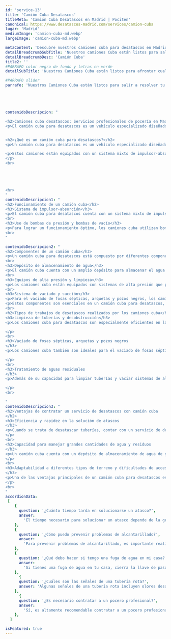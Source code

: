 ```yaml
---
id: 'service-13'
title: 'Camión Cuba Desatascos'
titleMeta: 'Camión Cuba Desatascos en Madrid | Pociten'
canonical: https://www.desatascos-madrid.com/services/camion-cuba
lugar: 'Madrid'
mediumImage: 'camion-cuba-md.webp'
largeImage: 'camion-cuba-md.webp'

metaContent: 'Descubre nuestros camiones cuba para desatascos en Madrid. Confía en nuestra flota, experiencia y tecnología avanzada ¡Contáctanos ahora!☎️​ 647 376 782'
detailBreadcrumbSubTitle: 'Nuestros camiones Cuba están listos para salir a resolver tu problema en cuanto nos llames. ofrecemos el mejor servicio con la mayor calidad del mercado unida con la última tenología.'
detailBreadcrumbDesc: 'Camión Cuba'
title2: ''
#PARRAFO color negro de fondo y letras en verde
detailSubTitle: 'Nuestros Camiones Cuba están listos para afrontar cualquier tipo de desatasco'

#PARRAFO slider
parrafo: 'Nuestros Camiones Cuba están listos para salir a resolver tu problema en cuanto nos llames. ofrecemos el mejor servicio con la mayor calidad del mercado unida con la última tenología.'





contenidoDescripcion: "

<h2>Camiones cuba desatascos: Servicios profesionales de pocería en Madrid, Guadalajara y Toledo</h2>
<p>El camión cuba para desatascos es un vehículo especializado diseñado para limpiar tuberías, fosas sépticas y arquetas. Gracias a su sistema de impulsor-absorción, puede desobstruir y vaciar distintas instalaciones. Con componentes como el depósito de agua, bombas de presión y succión, ofrece eficiencia y rapidez en la solución de atascos. Adaptado a diferentes terrenos y accesos difíciles, es una opción confiable y económica. En Madrid, Guadalajara y Toledo, nuestros servicios profesionales de <a href='https://www.desatascos-madrid-com'>desatascos</a> con camión cuba garantizan alta calidad y experiencia en el sector de la pocería. Importante también la inspección de tuberías con cámara TV para evitar inundaciones.</p>


<h2>¿Qué es un camión cuba para desatascos?</h2>
<p>Un camión cuba para desatascos es un vehículo especializado diseñado específicamente para llevar a cabo trabajos de limpieza y desobstrucción de tuberías, así como el vaciado de fosas sépticas, arquetas y pozos negros. Se trata de una herramienta imprescindible en el sector de la pocería y desatascos, ya que su diseño y funcionamiento permiten abordar con eficacia y rapidez los problemas relacionados con atascos y acumulación de residuos.</p>

<p>Estos camiones están equipados con un sistema mixto de impulsor-absorción, que les permite limpiar las tuberías mediante el impulso de agua a alta presión, y también vaciar y succionar los residuos y aguas fecales acumulados en las fosas sépticas, arquetas y pozos negros. Gracias a su potencia y capacidad de almacenamiento, los camiones cuba son capaces de manejar grandes cantidades de agua y residuos, ofreciendo una solución eficiente y segura para los problemas de desatascos y mantenimiento de redes de saneamiento.
</p>
<br>





<hr>
"
contenidoDescripcion1: "
<h2>Funcionamiento de un camión cuba</h2>
<h3>Sistema de impulsor-absorción</h3>
<p>El camión cuba para desatascos cuenta con un sistema mixto de impulsor-absorción que es fundamental para llevar a cabo su trabajo de limpieza y succión de residuos. El sistema de impulsor genera la presión necesaria para desobstruir las tuberías y eliminar los atascos, mientras que el sistema de absorción permite la extracción eficiente de los materiales y desechos acumulados en las arquetas y fosas sépticas.</p>
<br>
<h3>Uso de bombas de presión y bombas de vacío</h3>
<p>Para lograr un funcionamiento óptimo, los camiones cuba utilizan bombas de presión y bombas de vacío. Las bombas de presión generan la fuerza necesaria para impulsar el agua a alta presión a través de las tuberías, lo que facilita la eliminación de obstrucciones. Por otro lado, las bombas de vacío permiten succionar y recolectar los residuos sólidos y líquidos de las arquetas, pozos negros y fosas sépticas de manera eficiente.</p>
<br>
"

contenidoDescripcion2: "
<h2>Componentes de un camión cuba</h2>
<p>Un camión cuba para desatascos está compuesto por diferentes componentes que permiten realizar eficientemente las tareas de limpieza y vaciado. A continuación, detallamos los principales elementos que conforman este vehículo especializado:</p>
<br>
<h3>Depósito de almacenamiento de agua</h3>
<p>El camión cuba cuenta con un amplio depósito para almacenar el agua necesaria en los trabajos de desatascos. Este depósito tiene una capacidad suficiente para abordar todo tipo de desobstrucciones y limpiezas, garantizando la continuidad del servicio sin interrupciones.</p>
<br>
<h3>Equipos de alta presión y limpieza</h3>
<p>Los camiones cuba están equipados con sistemas de alta presión que permiten limpiar eficazmente las tuberías y eliminar los residuos acumulados. Estos equipos de limpieza de última tecnología garantizan resultados óptimos, teniendo en cuenta la necesidad de mantener la higiene y el buen funcionamiento de la red de desagüe.</p>
<br>
<h3>Sistema de vaciado y succión</h3>
<p>Para el vaciado de fosas sépticas, arquetas y pozos negros, los camiones cuba cuentan con un sistema de succión que permite extraer y transportar los residuos de forma segura y eficiente. Este sistema, combinado con la capacidad de almacenamiento del camión, brinda la solución adecuada para el correcto mantenimiento de las instalaciones sanitarias.</p>
<p>Estos componentes son esenciales en un camión cuba para desatascos, brindando las herramientas necesarias para llevar a cabo los trabajos de limpieza y vaciado de forma eficiente y profesional.</p>
<br>
<h2>Tipos de trabajos de desatascos realizados por los camiones cuba</h2>
<h3>Limpieza de tuberías y desobstrucción</h3>
<p>Los camiones cuba para desatascos son especialmente eficientes en la limpieza y desobstrucción de tuberías. Gracias a su sistema de impulsor-absorción, pueden eliminar los atascos y obstrucciones causados por acumulación de sedimentos, grasas, residuos y otros materiales en las tuberías. Con su potente equipo de alta presión, los camiones cuba pueden despejar de forma rápida y efectiva las tuberías, asegurando un flujo adecuado y evitando problemas mayores en el sistema de alcantarillado.

</p>
<br>
<h3>Vaciado de fosas sépticas, arquetas y pozos negros
</h3>
<p>Los camiones cuba también son ideales para el vaciado de fosas sépticas, arquetas y pozos negros. Mediante su sistema de succión y bombas de vacío, estos vehículos pueden extraer y transportar grandes volúmenes de residuos sanitarios de manera segura y eficiente. El proceso de vaciado realizado por los camiones cuba garantiza la correcta gestión y eliminación de los desechos, cumpliendo con todas las normativas y regulaciones ambientales vigentes.

</p>
<br>
<h3>Tratamiento de aguas residuales
</h3>
<p>Además de su capacidad para limpiar tuberías y vaciar sistemas de almacenamiento, los camiones cuba también pueden llevar a cabo el tratamiento de aguas residuales. Estos vehículos están equipados con sistemas especiales que permiten filtrar y separar los residuos sólidos y líquidos, garantizando un adecuado tratamiento de las aguas antes de ser liberadas al medio ambiente. Esta función es fundamental para preservar la salud pública y proteger el entorno natural de posibles contaminaciones.

</p>
<br>

"
contenidoDescripcion3: "
<h2>Ventajas de contratar un servicio de desatascos con camión cuba
</h2>
<h3>Eficiencia y rapidez en la solución de atascos
</h3>
<p>Cuando se trata de desatascar tuberías, contar con un servicio de desatascos con camión cuba garantiza eficiencia y rapidez en la resolución de los problemas. Estos vehículos especializados están diseñados para llevar a cabo trabajos de desobstrucción de forma ágil y efectiva. Gracias a su sistema de impulsor-absorción y el uso de bombas de presión y vacío, pueden desbloquear tuberías y eliminar obstrucciones de manera eficiente, evitando retrasos innecesarios y minimizando los inconvenientes causados por los atascos.
</p>
<br>
<h3>Capacidad para manejar grandes cantidades de agua y residuos
</h3>
<p>Un camión cuba cuenta con un depósito de almacenamiento de agua de gran capacidad, lo que le permite manejar grandes volúmenes de agua y residuos. Esto es especialmente beneficioso en casos de atascos severos o en trabajos de limpieza de fosas sépticas, arquetas y pozos negros. Gracias a su capacidad de succión, pueden extraer eficientemente los residuos acumulados, asegurando una limpieza completa y efectiva de las instalaciones.
</p>
<br>
<h3>Adaptabilidad a diferentes tipos de terreno y dificultades de acceso
</h3>
<p>Una de las ventajas principales de un camión cuba para desatascos es su capacidad de adaptarse a diferentes tipos de terreno y superar dificultades de acceso. Estos vehículos están diseñados pensando en la versatilidad y pueden trabajar en lugares de difícil acceso, como zonas estrechas o terrenos irregulares. Su diseño y configuración les permiten maniobrar de manera eficiente, brindando soluciones en cualquier lugar donde se requiera un servicio de desatascos.
</p>
<br>
"
accordionData:
 [
    {
      question: '¿Cuánto tiempo tarda en solucionarse un atasco?',
      answer:
        'El tiempo necesario para solucionar un atasco depende de la gravedad y la complejidad del problema. En general, los poceros profesionales realizan intervenciones rápidas y eficientes para minimizar las molestias.',
    },
    {
      question: '¿Cómo puedo prevenir problemas de alcantarillado?',
      answer:
        'Para prevenir problemas de alcantarillado, es importante realizar un mantenimiento preventivo regular, evitando arrojar objetos no adecuados por el desagüe y realizando limpiezas periódicas para eliminar obstrucciones y residuos acumulados.',
    },
    {
      question: '¿Qué debo hacer si tengo una fuga de agua en mi casa?',
      answer:
        'Si tienes una fuga de agua en tu casa, cierra la llave de paso para detener el flujo de agua y evita mayores daños. Luego, contacta a una empresa de pocería profesional para que realice las reparaciones necesarias.'
    },
      {
      question: '¿Cuáles son las señales de una tubería rota?',
      answer: 'Algunas señales de una tubería rota incluyen olores desagradables, humedad o filtraciones en techos o paredes, disminución en la presión del agua y la aparición de manchas de moho o corrosión.'
    },
      {
      question: '¿Es necesario contratar a un pocero profesional?',
      answer:
        'Sí, es altamente recomendable contratar a un pocero profesional para garantizar un trabajo seguro y de calidad. Los poceros profesionales cuentan con los conocimientos, experiencia y herramientas necesarias para solucionar los problemas de las redes de saneamiento de manera eficiente.',
    },
  ]

isFeatured: true
---
```

